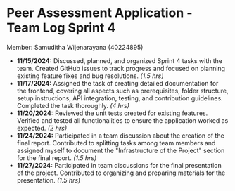 # Peer Assessment Application \- Team Log Sprint 4

Member: Samuditha Wijenarayana (40224895)

- **11/15/2024:** Discussed, planned, and organized Sprint 4 tasks with the team. Created GitHub issues to track progress and focused on planning existing feature fixes and bug resolutions. *(1.5 hrs)*  
- **11/17/2024:** Assigned the task of creating detailed documentation for the frontend, covering all aspects such as prerequisites, folder structure, setup instructions, API integration, testing, and contribution guidelines. Completed the task thoroughly. *(4 hrs)*  
- **11/20/2024:** Reviewed the unit tests created for existing features. Verified and tested all functionalities to ensure the application worked as expected. *(2 hrs)*  
- **11/24/2024:** Participated in a team discussion about the creation of the final report. Contributed to splitting tasks among team members and assigned myself to document the "Infrastructure of the Project" section for the final report. *(1.5 hrs)*  
- **11/27/2024:** Participated in team discussions for the final presentation of the project. Contributed to organizing and preparing materials for the presentation. *(1.5 hrs)*  
    
  


  
